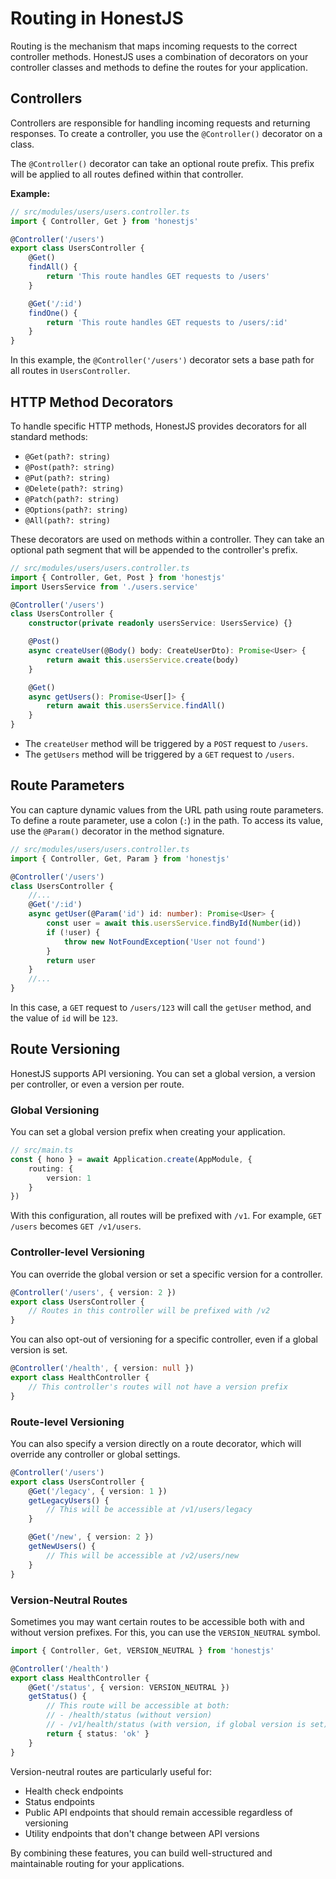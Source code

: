 # Routing in HonestJS

Routing is the mechanism that maps incoming requests to the correct controller methods. HonestJS uses a combination of
decorators on your controller classes and methods to define the routes for your application.

## Controllers

Controllers are responsible for handling incoming requests and returning responses. To create a controller, you use the
`@Controller()` decorator on a class.

The `@Controller()` decorator can take an optional route prefix. This prefix will be applied to all routes defined
within that controller.

**Example:**

```typescript
// src/modules/users/users.controller.ts
import { Controller, Get } from 'honestjs'

@Controller('/users')
export class UsersController {
	@Get()
	findAll() {
		return 'This route handles GET requests to /users'
	}

	@Get('/:id')
	findOne() {
		return 'This route handles GET requests to /users/:id'
	}
}
```

In this example, the `@Controller('/users')` decorator sets a base path for all routes in `UsersController`.

## HTTP Method Decorators

To handle specific HTTP methods, HonestJS provides decorators for all standard methods:

- `@Get(path?: string)`
- `@Post(path?: string)`
- `@Put(path?: string)`
- `@Delete(path?: string)`
- `@Patch(path?: string)`
- `@Options(path?: string)`
- `@All(path?: string)`

These decorators are used on methods within a controller. They can take an optional path segment that will be appended
to the controller's prefix.

```typescript
// src/modules/users/users.controller.ts
import { Controller, Get, Post } from 'honestjs'
import UsersService from './users.service'

@Controller('/users')
class UsersController {
	constructor(private readonly usersService: UsersService) {}

	@Post()
	async createUser(@Body() body: CreateUserDto): Promise<User> {
		return await this.usersService.create(body)
	}

	@Get()
	async getUsers(): Promise<User[]> {
		return await this.usersService.findAll()
	}
}
```

- The `createUser` method will be triggered by a `POST` request to `/users`.
- The `getUsers` method will be triggered by a `GET` request to `/users`.

## Route Parameters

You can capture dynamic values from the URL path using route parameters. To define a route parameter, use a colon (`:`)
in the path. To access its value, use the `@Param()` decorator in the method signature.

```typescript
// src/modules/users/users.controller.ts
import { Controller, Get, Param } from 'honestjs'

@Controller('/users')
class UsersController {
	//...
	@Get('/:id')
	async getUser(@Param('id') id: number): Promise<User> {
		const user = await this.usersService.findById(Number(id))
		if (!user) {
			throw new NotFoundException('User not found')
		}
		return user
	}
	//...
}
```

In this case, a `GET` request to `/users/123` will call the `getUser` method, and the value of `id` will be `123`.

## Route Versioning

HonestJS supports API versioning. You can set a global version, a version per controller, or even a version per route.

### Global Versioning

You can set a global version prefix when creating your application.

```typescript
// src/main.ts
const { hono } = await Application.create(AppModule, {
	routing: {
		version: 1
	}
})
```

With this configuration, all routes will be prefixed with `/v1`. For example, `GET /users` becomes `GET /v1/users`.

### Controller-level Versioning

You can override the global version or set a specific version for a controller.

```typescript
@Controller('/users', { version: 2 })
export class UsersController {
	// Routes in this controller will be prefixed with /v2
}
```

You can also opt-out of versioning for a specific controller, even if a global version is set.

```typescript
@Controller('/health', { version: null })
export class HealthController {
	// This controller's routes will not have a version prefix
}
```

### Route-level Versioning

You can also specify a version directly on a route decorator, which will override any controller or global settings.

```typescript
@Controller('/users')
export class UsersController {
	@Get('/legacy', { version: 1 })
	getLegacyUsers() {
		// This will be accessible at /v1/users/legacy
	}

	@Get('/new', { version: 2 })
	getNewUsers() {
		// This will be accessible at /v2/users/new
	}
}
```

### Version-Neutral Routes

Sometimes you may want certain routes to be accessible both with and without version prefixes. For this, you can use the
`VERSION_NEUTRAL` symbol.

```typescript
import { Controller, Get, VERSION_NEUTRAL } from 'honestjs'

@Controller('/health')
export class HealthController {
	@Get('/status', { version: VERSION_NEUTRAL })
	getStatus() {
		// This route will be accessible at both:
		// - /health/status (without version)
		// - /v1/health/status (with version, if global version is set)
		return { status: 'ok' }
	}
}
```

Version-neutral routes are particularly useful for:

- Health check endpoints
- Status endpoints
- Public API endpoints that should remain accessible regardless of versioning
- Utility endpoints that don't change between API versions

By combining these features, you can build well-structured and maintainable routing for your applications.
